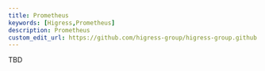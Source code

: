 ```yaml
---
title: Prometheus
keywords: [Higress,Prometheus]
description: Prometheus
custom_edit_url: https://github.com/higress-group/higress-group.github.io/blob/main/i18n/en-us/docusaurus-plugin-content-docs/current/user/prometheus.md
---
```

TBD